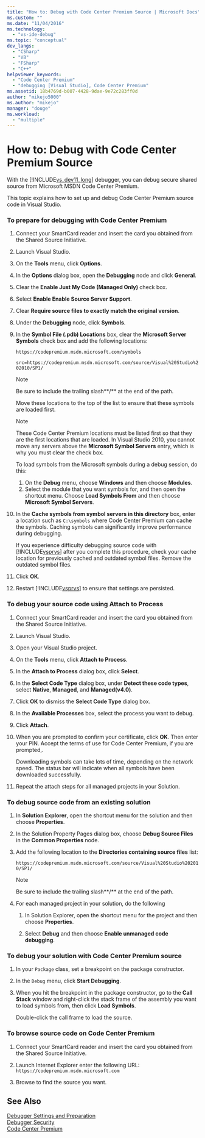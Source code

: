 ```yaml
---
title: "How to: Debug with Code Center Premium Source | Microsoft Docs"
ms.custom: ""
ms.date: "11/04/2016"
ms.technology: 
  - "vs-ide-debug"
ms.topic: "conceptual"
dev_langs: 
  - "CSharp"
  - "VB"
  - "FSharp"
  - "C++"
helpviewer_keywords: 
  - "Code Center Premium"
  - "debugging [Visual Studio], Code Center Premium"
ms.assetid: 18b4769d-b007-4428-9dae-9e72c283ff0d
author: "mikejo5000"
ms.author: "mikejo"
manager: "douge"
ms.workload: 
  - "multiple"
---
```

# How to: Debug with Code Center Premium Source
With the [!INCLUDE[vs_dev11_long](../data-tools/includes/vs_dev11_long_md.md)] debugger, you can debug secure shared source from Microsoft MSDN Code Center Premium.  
  
 This topic explains how to set up and debug Code Center Premium source code in Visual Studio.  
  
### To prepare for debugging with Code Center Premium  
  
1.  Connect your SmartCard reader and insert the card you obtained from the Shared Source Initiative.  
  
2.  Launch Visual Studio.  
  
3.  On the **Tools** menu, click **Options**.  
  
4.  In the **Options** dialog box, open the **Debugging** node and click **General**.  
  
5.  Clear the **Enable Just My Code (Managed Only)** check box.  
  
6.  Select **Enable Enable Source Server Support**.  
  
7.  Clear **Require source files to exactly match the original version**.  
  
8.  Under the **Debugging** node, click **Symbols**.  
  
9. In the **Symbol File (.pdb) Locations** box, clear the **Microsoft Server Symbols** check box and add the following locations:  
  
     `https://codepremium.msdn.microsoft.com/symbols`  
  
     `src=https://codepremium.msdn.microsoft.com/source/Visual%20Studio%202010/SP1/`  
  
    > [!NOTE]
    >  Be sure to include the trailing slash**/** at the end of the path.  
  
     Move these locations to the top of the list to ensure that these symbols are loaded first.  
  
    > [!NOTE]
    >  These Code Center Premium locations must be listed first so that they are the first locations that are loaded. In Visual Studio 2010, you cannot move any servers above the **Microsoft Symbol Servers** entry, which is why you must clear the check box.  
    >   
    >  To load symbols from the Microsoft symbols during a debug session, do this:  
    >   
    >  1.  On the **Debug** menu, choose **Windows** and then choose **Modules**.  
    > 2.  Select the module that you want symbols for, and then open the shortcut menu. Choose **Load Symbols From** and then choose **Microsoft Symbol Servers**.  
  
10. In the **Cache symbols from symbol servers in this directory** box, enter a location such as `C:\symbols` where Code Center Premium can cache the symbols. Caching symbols can significantly improve performance during debugging.  
  
     If you experience difficulty debugging source code with [!INCLUDE[vsprvs](../code-quality/includes/vsprvs_md.md)] after you complete this procedure, check your cache location for previously cached and outdated symbol files. Remove the outdated symbol files.  
  
11. Click **OK**.  
  
12. Restart [!INCLUDE[vsprvs](../code-quality/includes/vsprvs_md.md)] to ensure that settings are persisted.  
  
### To debug your source code using Attach to Process  
  
1.  Connect your SmartCard reader and insert the card you obtained from the Shared Source Initiative.  
  
2.  Launch Visual Studio.  
  
3.  Open your Visual Studio project.  
  
4.  On the **Tools** menu, click **Attach to Process**.  
  
5.  In the **Attach to Process** dialog box, click **Select**.  
  
6.  In the **Select Code Type** dialog box, under **Detect these code types**, select **Native**, **Managed**, and **Managed(v4.0)**.  
  
7.  Click **OK** to dismiss the **Select Code Type** dialog box.  
  
8.  In the **Available Processes** box, select the process you want to debug.  
  
9. Click **Attach**.  
  
10. When you are prompted to confirm your certificate, click **OK**. Then enter your PIN. Accept the terms of use for Code Center Premium, if you are prompted,.  
  
     Downloading symbols can take lots of time, depending on the network speed. The status bar will indicate when all symbols have been downloaded successfully.  
  
11. Repeat the attach steps for all managed projects in your Solution.  
  
### To debug source code from an existing solution  
  
1.  In **Solution Explorer**, open the shortcut menu for the solution and then choose **Properties**.  
  
2.  In the Solution Property Pages dialog box, choose **Debug Source Files** in the **Common Properties** node.  
  
3.  Add the following location to the **Directories containing source files** list:  
  
     `https://codepremium.msdn.microsoft.com/source/Visual%20Studio%202010/SP1/`  
  
    > [!NOTE]
    >  Be sure to include the trailing slash**/** at the end of the path.  
  
4.  For each managed project in your solution, do the following  
  
    1.  In Solution Explorer, open the shortcut menu for the project and then choose **Properties**.  
  
    2.  Select **Debug** and then choose **Enable unmanaged code debugging**.  
  
### To debug your solution with Code Center Premium source  
  
1.  In your `Package` class, set a breakpoint on the package constructor.  
  
2.  In the `Debug` menu, click **Start Debugging**.  
  
3.  When you hit the breakpoint in the package constructor, go to the **Call Stack** window and right-click the stack frame of the assembly you want to load symbols from, then click **Load Symbols**.  
  
     Double-click the call frame to load the source.  
  
### To browse source code on Code Center Premium  
  
1.  Connect your SmartCard reader and insert the card you obtained from the Shared Source Initiative.  
  
2.  Launch Internet Explorer enter the following URL: `https://codepremium.msdn.microsoft.com`  
  
3.  Browse to find the source you want.  
  
## See Also  
 [Debugger Settings and Preparation](../debugger/debugger-settings-and-preparation.md)   
 [Debugger Security](../debugger/debugger-security.md)   
 [Code Center Premium](http://www.microsoft.com/resources/sharedsource/ccp.mspx)